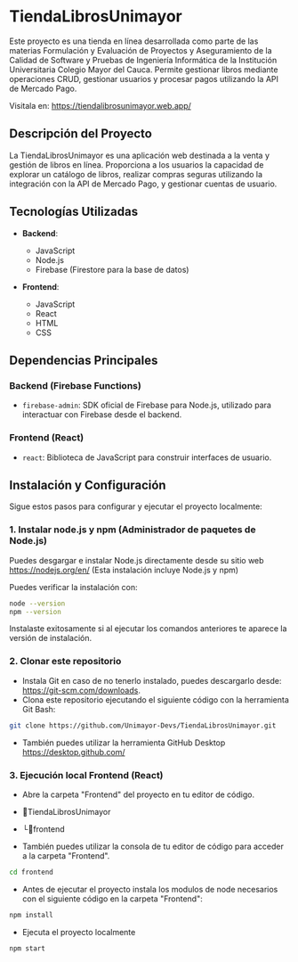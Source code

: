 # TiendaLibrosUnimayor

Este proyecto es una tienda en línea desarrollada como parte de las materias Formulación y Evaluación de Proyectos y Aseguramiento de la Calidad de Software y Pruebas de Ingeniería Informática de la Institución Universitaria Colegio Mayor del Cauca. Permite gestionar libros mediante operaciones CRUD, gestionar usuarios y procesar pagos utilizando la API de Mercado Pago.

Visitala en:
https://tiendalibrosunimayor.web.app/

## Descripción del Proyecto

La TiendaLibrosUnimayor es una aplicación web destinada a la venta y gestión de libros en línea. Proporciona a los usuarios la capacidad de explorar un catálogo de libros, realizar compras seguras utilizando la integración con la API de Mercado Pago, y gestionar cuentas de usuario.

## Tecnologías Utilizadas

- **Backend**:
  - JavaScript
  - Node.js
  - Firebase (Firestore para la base de datos)

- **Frontend**:
  - JavaScript
  - React
  - HTML
  - CSS

## Dependencias Principales

### Backend (Firebase Functions)

- `firebase-admin`: SDK oficial de Firebase para Node.js, utilizado para interactuar con Firebase desde el backend.

### Frontend (React)

- `react`: Biblioteca de JavaScript para construir interfaces de usuario.

## Instalación y Configuración

Sigue estos pasos para configurar y ejecutar el proyecto localmente:

### 1. Instalar node.js y npm (Administrador de paquetes de Node.js)

Puedes desgargar e instalar Node.js directamente desde su sitio web https://nodejs.org/en/ (Esta instalación incluye Node.js y npm)

Puedes verificar la instalación con:
```bash
node --version
npm --version
```
Instalaste exitosamente si al ejecutar los comandos anteriores te aparece la versión de instalación.

### 2. Clonar este repositorio
- Instala Git en caso de no tenerlo instalado, puedes descargarlo desde: https://git-scm.com/downloads.
- Clona este repositorio ejecutando el siguiente código con la herramienta Git Bash:

```bash
git clone https://github.com/Unimayor-Devs/TiendaLibrosUnimayor.git
```

- También puedes utilizar la herramienta GitHub Desktop
https://desktop.github.com/

### 3. Ejecución local Frontend (React)
- Abre la carpeta "Frontend" del proyecto en tu editor de código.

- 📁TiendaLibrosUnimayor
- └📁frontend

- También puedes utilizar la consola de tu editor de código para acceder a la carpeta "Frontend".

```bash
cd frontend
```

- Antes de ejecutar el proyecto instala los modulos de node necesarios con el siguiente código en la carpeta "Frontend":
```bash
npm install
```

- Ejecuta el proyecto localmente 
```bash
npm start
```

